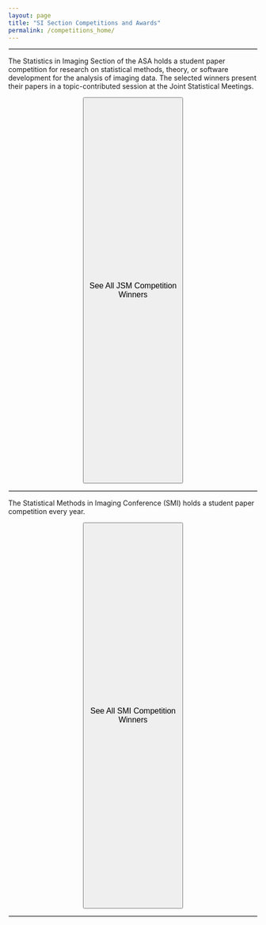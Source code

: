 ```yaml
---
layout: page
title: "SI Section Competitions and Awards"
permalink: /competitions_home/
---
```


<hr style="border:1px solid #DEDEDE">
<p>
The Statistics in Imaging Section of the ASA holds a student paper competition for research on statistical methods, theory, or software development for the analysis of imaging data. The selected winners present their papers in a topic-contributed session at the Joint Statistical Meetings.
</p>
<p align=center>
<button name="button" class="buttonSI" style="height:20%;width:40%" onclick="window.location.href='/jsm_competitions_all/'"><font size="3">See All JSM Competition Winners</font></button>
</p>
<hr style="border:1px solid #DEDEDE">
<p>
The Statistical Methods in Imaging Conference (SMI) holds a student paper competition every year. 
</p>
<p align=center>
<button name="button" class="buttonSI" style="height:20%;width:40%" onclick="window.location.href='/smi_competitions_all/'"><font size="3">See All SMI Competition Winners</font></button>
</p>
<hr style="border:1px solid #DEDEDE">
